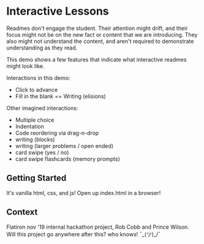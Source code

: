 # Interactive Lessons

Readmes don't engage the student. Their attention might drift, and their focus might not be on the new fact or content that we are introducing. They also might not understand the content, and aren't required to demonstrate understanding as they read. 

This demo shows a few features that indicate what interactive readmes might look like.

Interactions in this demo:
- Click to advance
- Fill in the blank == Writing (elisions)

Other imagined interactions:
- Multiple choice
- Indentation
- Code reordering via drag-n-drop
- writing (blocks)
- writing (larger problems / open ended)
- card swipe (yes / no)
- card swipe flashcards (memory prompts)

## Getting Started

It's vanilla html, css, and js! Open up index.html in a browser!


## Context

Flatiron nov '19 internal hackathon project, Rob Cobb and Prince Wilson. Will this project go anywhere after this? who knows! ¯\_(ツ)_/¯